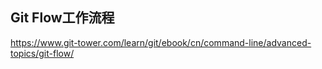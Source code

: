 ## Git Flow工作流程

https://www.git-tower.com/learn/git/ebook/cn/command-line/advanced-topics/git-flow/
